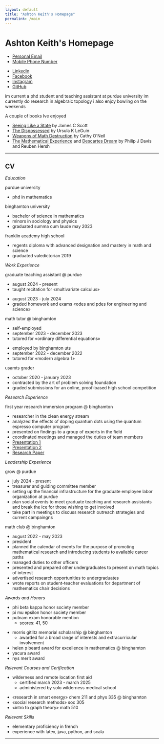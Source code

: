 ```yaml
---
layout: default
title: "Ashton Keith's Homepage"
permalink: /main
---
```


Ashton Keith's Homepage
=======================

- [Personal Email](mailto:xxphignewtonxx@gmail.com "xxphignewtonxx@gmail.com")
- [Mobile Phone Number](## "+1 (518) 521-7606. Please text, don't call.")

<!---->

- [LinkedIn](https://www.linkedin.com/in/ashton-keith-2b7937198)
- [Facebook](https://www.facebook.com/ashton.keith.9/)
- [Instagram](https://www.instagram.com/phignewton1/)
- [GitHub](https://github.com/AshtonKeith)  

im current a phd student and teaching assistant at purdue university  im currently do research in algebraic topology  i also enjoy bowling on the weekends

<!---->

A couple of books Ive enjoyed
- [Seeing Like a State](https://yalebooks.yale.edu/book/9780300078152/seeing-like-a-state/ "Seeing Like a State: How Certain Schemes to Improve the Human Condition Have Failed") by James C Scott
- [The Dispossessed](https://www.ursulakleguin.com/dispossessed "The Dispossessed: An Ambiguous Uptopia") by Ursula K LeGuin
- [Weapons of Math Destruction](https://www.penguinrandomhouse.com/books/241363/weapons-of-math-destruction-by-cathy-oneil/ "Weapons of Math Destruction: How Big Data Increases Inequality and Threatens Democracy") by Cathy O'Neil
- [The Mathematical Experience](https://archive.org/details/mathematicalexpe0000davi/page/n5/mode/2up "The Mathematical Experience") and [Descartes Dream](https://archive.org/details/descartesdreamwo0000davi "Descartes' Dream: The World According to Mathematics") by Philip J Davis and Reuben Hersh  

---

CV
--

_Education_

purdue university
- phd in mathematics

binghamton university
- bachelor of science in mathematics
- minors in sociology and physics
- graduated summa cum laude may 2023

franklin academy high school
- regents diploma with advanced designation and mastery in math and science
- graduated valedictorian 2019

<!---->

_Work Experience_

graduate teaching assistant @ purdue
- august 2024 - present
- taught recitation for «multivariate calculus»
<!---->
- august 2023 - july 2024
- graded homework and exams «odes and pdes for engineering and science»

math tutor @ binghamton
- self-employed
- september 2023 - december 2023
- tutored for «ordinary differential equations»
<!---->
- employed by binghamton uts
- september 2022 - december 2022
- tutored for «modern algebra 1»

usamts grader
- october 2020 - january 2023
- contracted by the art of problem solving foundation
- graded submissions for an online, proof-based high school competition

<!---->

_Research Experience_

first year research immersion program @ binghamton
- researcher in the clean energy stream
- analyzed the effects of doping quantum dots using the quantum espresso computer program
- presented on findings to a group of experts in the field
- coordinated meetings and managed the duties of team members
- [Presentation 1](https://drive.google.com/file/d/1l8ws0-x2AyBULDAyLOE-rHHNm-iePL7X/view?usp=sharing)
- [Presentation 2](https://drive.google.com/file/d/1v2ikKPqOsVp4FevtdAXz55phkgqR7itB/view?usp=sharing)
- [Research Paper](https://drive.google.com/file/d/13mo09W8rftEBIs9-6WsMNftVHgwBafdQ/view?usp=sharing)
  
<!---->

_Leadership Experience_

grow @ purdue
- july 2024 - present
- treasurer and guiding committee member
- setting up the financial infrastructure for the graduate employee labor organization at purdue
- plan social events to meet graduate teaching and research assistants and break the ice for those wishing to get involved
- take part in meetings to discuss research  outreach strategies  and current campaingns

math club @ binghamton
- august 2022 - may 2023
- president
- planned the calendar of events for the purpose of promoting mathematical research and introducing students to available career paths
- managed duties to other officers
- presented and prepared other undergraduates to present on math topics of interest
- advertised research opportunities to undergraduates
- wrote reports on student-teacher evaluations for department of mathematics chair decisions

<!---->

_Awards and Honors_
- phi beta kappa honor society member
- pi mu epsilon honor society member
- putnam exam honorable mention
	- scores: 41, 50
<!---->
- morris gitlitz memorial scholarship @ binghamton
	- awarded for a broad range of interests and extracurricular involvement
- helen p beard award for excellence in mathematics @ binghamton
- yacura award
- nys merit award

<!---->

_Relevant Courses and Cerification_
- wilderness and remote location first aid
	- certified march 2023 - march 2025
	- administered by solo wilderness medical school
<!---->
- «research in smart energy» chem 211 and phys 335 @ binghamton
- «social research methods» soc 305
- «intro to graph theory» math 510

<!---->

_Relevant Skills_
- elementary proficiency in french
- experience with latex, java, python, and scala

---

